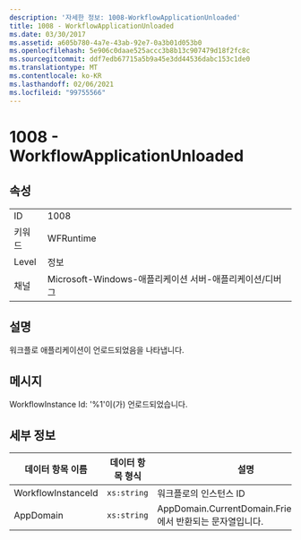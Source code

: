 ```yaml
---
description: '자세한 정보: 1008-WorkflowApplicationUnloaded'
title: 1008 - WorkflowApplicationUnloaded
ms.date: 03/30/2017
ms.assetid: a605b780-4a7e-43ab-92e7-0a3b01d053b0
ms.openlocfilehash: 5e906c0daae525accc3b8b13c907479d18f2fc8c
ms.sourcegitcommit: ddf7edb67715a5b9a45e3dd44536dabc153c1de0
ms.translationtype: MT
ms.contentlocale: ko-KR
ms.lasthandoff: 02/06/2021
ms.locfileid: "99755566"
---
```

# <a name="1008---workflowapplicationunloaded"></a>1008 - WorkflowApplicationUnloaded

## <a name="properties"></a>속성  
  
|||  
|-|-|  
|ID|1008|  
|키워드|WFRuntime|  
|Level|정보|  
|채널|Microsoft-Windows-애플리케이션 서버-애플리케이션/디버그|  
  
## <a name="description"></a>설명  

 워크플로 애플리케이션이 언로드되었음을 나타냅니다.  
  
## <a name="message"></a>메시지  

 WorkflowInstance Id: '%1'이(가) 언로드되었습니다.  
  
## <a name="details"></a>세부 정보  
  
|데이터 항목 이름|데이터 항목 형식|설명|  
|--------------------|--------------------|-----------------|  
|WorkflowInstanceId|`xs:string`|워크플로의 인스턴스 ID|  
|AppDomain|`xs:string`|AppDomain.CurrentDomain.FriendlyName에서 반환되는 문자열입니다.|
